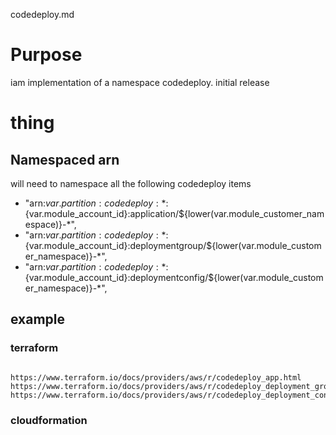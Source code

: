 codedeploy.md

# Purpose
iam implementation of a namespace codedeploy.  initial release

# thing

## Namespaced arn
will need to namespace all the following codedeploy items
  * "arn:${var.partition}:codedeploy:*:${var.module_account_id}:application/${lower(var.module_customer_namespace)}-*",
  * "arn:${var.partition}:codedeploy:*:${var.module_account_id}:deploymentgroup/${lower(var.module_customer_namespace)}-*",
  * "arn:${var.partition}:codedeploy:*:${var.module_account_id}:deploymentconfig/${lower(var.module_customer_namespace)}-*",

## example

### terraform
```

https://www.terraform.io/docs/providers/aws/r/codedeploy_app.html
https://www.terraform.io/docs/providers/aws/r/codedeploy_deployment_group.html
https://www.terraform.io/docs/providers/aws/r/codedeploy_deployment_config.html

```

### cloudformation

